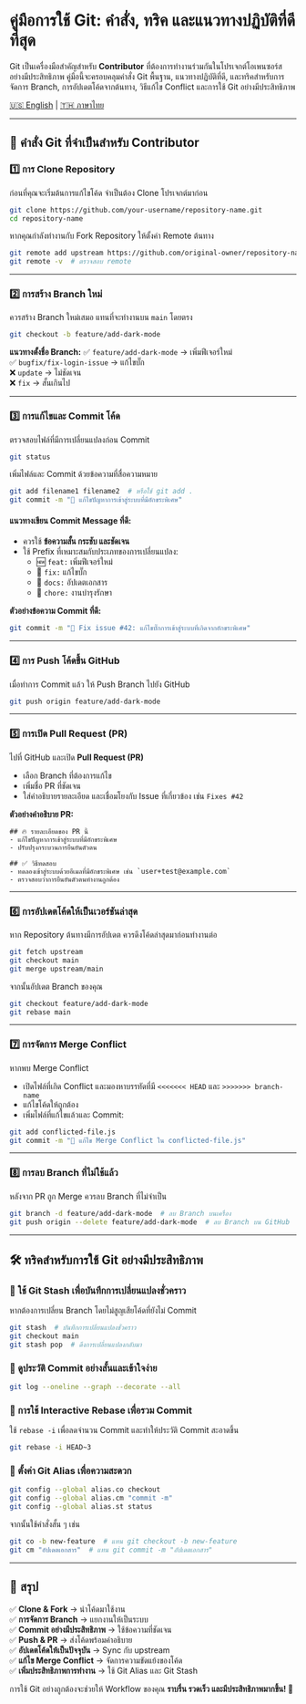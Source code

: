 
# **คู่มือการใช้ Git: คำสั่ง, ทริค และแนวทางปฏิบัติที่ดีที่สุด**

Git เป็นเครื่องมือสำคัญสำหรับ **Contributor** ที่ต้องการทำงานร่วมกันในโปรเจกต์โอเพนซอร์สอย่างมีประสิทธิภาพ คู่มือนี้จะครอบคลุมคำสั่ง Git พื้นฐาน, แนวทางปฏิบัติที่ดี, และทริคสำหรับการจัดการ Branch, การอัปเดตโค้ดจากต้นทาง, วิธีแก้ไข Conflict และการใช้ Git อย่างมีประสิทธิภาพ

[🇺🇸 English](./Contributor-guide.md) | [🇹🇭 ภาษาไทย](./Contributor-guide_th.md)

---

## **🔹 คำสั่ง Git ที่จำเป็นสำหรับ Contributor**

### **1️⃣ การ Clone Repository**
ก่อนที่คุณจะเริ่มต้นการแก้ไขโค้ด จำเป็นต้อง Clone โปรเจกต์มาก่อน

```sh
git clone https://github.com/your-username/repository-name.git
cd repository-name
```

หากคุณกำลังทำงานกับ Fork Repository ให้ตั้งค่า Remote ต้นทาง

```sh
git remote add upstream https://github.com/original-owner/repository-name.git
git remote -v  # ตรวจสอบ remote
```

---

### **2️⃣ การสร้าง Branch ใหม่**
ควรสร้าง Branch ใหม่เสมอ แทนที่จะทำงานบน `main` โดยตรง

```sh
git checkout -b feature/add-dark-mode
```

**แนวทางตั้งชื่อ Branch:**
✅ `feature/add-dark-mode` → เพิ่มฟีเจอร์ใหม่  
✅ `bugfix/fix-login-issue` → แก้ไขบั๊ก  
❌ `update` → ไม่ชัดเจน  
❌ `fix` → สั้นเกินไป  

---

### **3️⃣ การแก้ไขและ Commit โค้ด**

ตรวจสอบไฟล์ที่มีการเปลี่ยนแปลงก่อน Commit

```sh
git status
```

เพิ่มไฟล์และ Commit ด้วยข้อความที่สื่อความหมาย

```sh
git add filename1 filename2  # หรือใช้ git add .
git commit -m "🔧 แก้ไขปัญหาการเข้าสู่ระบบที่มีอักขระพิเศษ"
```

#### **แนวทางเขียน Commit Message ที่ดี:**
- ควรใช้ **ข้อความสั้น กระชับ และชัดเจน**
- ใช้ Prefix ที่เหมาะสมกับประเภทของการเปลี่ยนแปลง:
  - 🆕 `feat:` เพิ่มฟีเจอร์ใหม่
  - 🐞 `fix:` แก้ไขบั๊ก
  - 📄 `docs:` อัปเดตเอกสาร
  - 🔧 `chore:` งานบำรุงรักษา

**ตัวอย่างข้อความ Commit ที่ดี:**
```sh
git commit -m "🐞 Fix issue #42: แก้ไขบั๊กการเข้าสู่ระบบที่เกิดจากอักขระพิเศษ"
```

---

### **4️⃣ การ Push โค้ดขึ้น GitHub**

เมื่อทำการ Commit แล้ว ให้ Push Branch ไปยัง GitHub

```sh
git push origin feature/add-dark-mode
```

---

### **5️⃣ การเปิด Pull Request (PR)**

ไปที่ GitHub และเปิด **Pull Request (PR)**
- เลือก Branch ที่ต้องการแก้ไข
- เพิ่มชื่อ PR ที่ชัดเจน
- ใส่คำอธิบายรายละเอียด และเชื่อมโยงกับ Issue ที่เกี่ยวข้อง เช่น `Fixes #42`

**ตัวอย่างคำอธิบาย PR:**
```
## 🔥 รายละเอียดของ PR นี้
- แก้ไขปัญหาการเข้าสู่ระบบที่มีอักขระพิเศษ
- ปรับปรุงกระบวนการยืนยันตัวตน

## ✅ วิธีทดสอบ
- ทดลองเข้าสู่ระบบด้วยอีเมลที่มีอักขระพิเศษ เช่น `user+test@example.com`
- ตรวจสอบว่าการยืนยันตัวตนทำงานถูกต้อง
```

---

### **6️⃣ การอัปเดตโค้ดให้เป็นเวอร์ชันล่าสุด**

หาก Repository ต้นทางมีการอัปเดต ควรดึงโค้ดล่าสุดมาก่อนทำงานต่อ

```sh
git fetch upstream
git checkout main
git merge upstream/main
```

จากนั้นอัปเดต Branch ของคุณ
```sh
git checkout feature/add-dark-mode
git rebase main
```

---

### **7️⃣ การจัดการ Merge Conflict**

หากพบ Merge Conflict
- เปิดไฟล์ที่เกิด Conflict และมองหาบรรทัดที่มี `<<<<<<< HEAD` และ `>>>>>>> branch-name`
- แก้ไขโค้ดให้ถูกต้อง
- เพิ่มไฟล์ที่แก้ไขแล้วและ Commit:

```sh
git add conflicted-file.js
git commit -m "🔀 แก้ไข Merge Conflict ใน conflicted-file.js"
```

---

### **8️⃣ การลบ Branch ที่ไม่ใช้แล้ว**

หลังจาก PR ถูก Merge ควรลบ Branch ที่ไม่จำเป็น

```sh
git branch -d feature/add-dark-mode  # ลบ Branch บนเครื่อง
git push origin --delete feature/add-dark-mode  # ลบ Branch บน GitHub
```

---

## **🛠️ ทริคสำหรับการใช้ Git อย่างมีประสิทธิภาพ**

### **🔹 ใช้ Git Stash เพื่อบันทึกการเปลี่ยนแปลงชั่วคราว**
หากต้องการเปลี่ยน Branch โดยไม่สูญเสียโค้ดที่ยังไม่ Commit

```sh
git stash  # บันทึกการเปลี่ยนแปลงชั่วคราว
git checkout main
git stash pop  # ดึงการเปลี่ยนแปลงกลับมา
```

### **🔹 ดูประวัติ Commit อย่างสั้นและเข้าใจง่าย**

```sh
git log --oneline --graph --decorate --all
```

### **🔹 การใช้ Interactive Rebase เพื่อรวม Commit**
ใช้ `rebase -i` เพื่อลดจำนวน Commit และทำให้ประวัติ Commit สะอาดขึ้น

```sh
git rebase -i HEAD~3
```

### **🔹 ตั้งค่า Git Alias เพื่อความสะดวก**

```sh
git config --global alias.co checkout
git config --global alias.cm "commit -m"
git config --global alias.st status
```
จากนั้นใช้คำสั่งสั้น ๆ เช่น
```sh
git co -b new-feature  # แทน git checkout -b new-feature
git cm "อัปเดตเอกสาร"  # แทน git commit -m "อัปเดตเอกสาร"
```

---

## **🎯 สรุป**
✅ **Clone & Fork** → นำโค้ดมาใช้งาน  
✅ **การจัดการ Branch** → แยกงานให้เป็นระบบ  
✅ **Commit อย่างมีประสิทธิภาพ** → ใช้ข้อความที่ชัดเจน  
✅ **Push & PR** → ส่งโค้ดพร้อมคำอธิบาย  
✅ **อัปเดตโค้ดให้เป็นปัจจุบัน** → Sync กับ upstream  
✅ **แก้ไข Merge Conflict** → จัดการความขัดแย้งของโค้ด  
✅ **เพิ่มประสิทธิภาพการทำงาน** → ใช้ Git Alias และ Git Stash  

การใช้ Git อย่างถูกต้องจะช่วยให้ Workflow ของคุณ **ราบรื่น รวดเร็ว และมีประสิทธิภาพมากขึ้น! 🚀**
